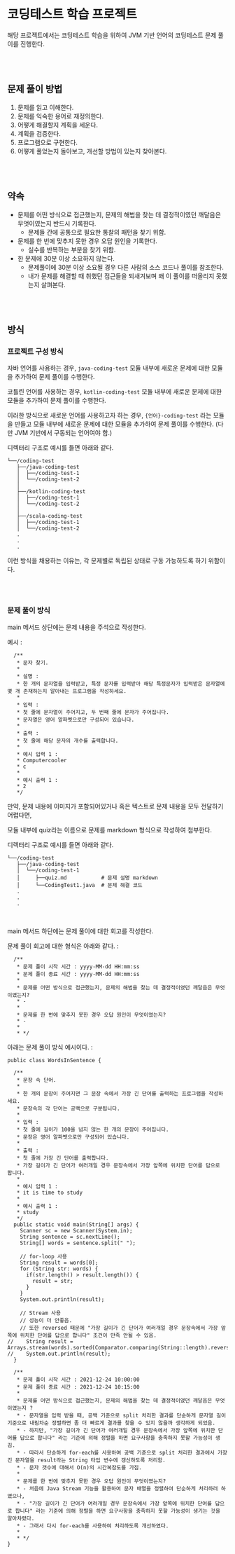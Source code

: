 # 코딩테스트 학습 프로젝트
해당 프로젝트에서는 코딩테스트 학습을 위하여 JVM 기반 언어의 코딩테스트 문제 풀이를 진행한다.

<br><br>

## 문제 풀이 방법
1. 문제를 읽고 이해한다.
2. 문제를 익숙한 용어로 재정의한다.
3. 어떻게 해결할지 계획을 세운다.
4. 계획을 검증한다.
5. 프로그램으로 구현한다.
6. 어떻게 풀었는지 돌아보고, 개선할 방법이 있는지 찾아본다.

<br><br>

## 약속
- 문제를 어떤 방식으로 접근했는지, 문제의 해법을 찾는 데 결정적이였던 깨달음은 무엇이였는지 반드시 기록한다.
   - 문제들 간에 공통으로 필요한 통찰의 패턴을 찾기 위함.
- 문제를 한 번에 맞추지 못한 경우 오답 원인을 기록한다.
   - 실수를 반복하는 부분을 찾기 위함.
- 한 문제에 30분 이상 소요하지 않는다.
   - 문제풀이에 30분 이상 소요될 경우 다른 사람의 소스 코드나 풀이를 참조한다.
   - 내가 문제를 해결할 때 취했던 접근들을 되새겨보며 왜 이 풀이를 떠올리지 못했는지 살펴본다.

<br><br>

## 방식

### 프로젝트 구성 방식 
자바 언어를 사용하는 경우, `java-coding-test` 모듈 내부에 새로운 문제에 대한 모듈을 추가하여 문제 풀이를 수행한다.

코틀린 언어를 사용하는 경우, `kotlin-coding-test` 모듈 내부에 새로운 문제에 대한 모듈을 추가하여 문제 풀이를 수행한다.

이러한 방식으로 새로운 언어를 사용하고자 하는 경우, `{언어}-coding-test` 라는 모듈을 만들고 모듈 내부에 새로운 문제에 대한 모듈을 추가하여 문제 풀이를 수행한다. (다만 JVM 기반에서 구동되는 언어여야 함.)

디렉터리 구조로 예시를 들면 아래와 같다.
```
└──/coding-test
   ├──/java-coding-test
   │  ├──/coding-test-1
   │  └──/coding-test-2
   │
   ├──/kotlin-coding-test
   │  ├──/coding-test-1
   │  └──/coding-test-2
   │
   ├──/scala-coding-test
   │  ├──/coding-test-1
   │  └──/coding-test-2
   .
   .
   .
```

이런 방식을 채용하는 이유는, 각 문제별로 독립된 상태로 구동 가능하도록 하기 위함이다.


<br><br>

### 문제 풀이 방식 
main 메서드 상단에는 문제 내용을 주석으로 작성한다.

예시 : 
```
  /**
   * 문자 찾기.
   * 
   * 설명 :
   * 한 개의 문자열을 입력받고, 특정 문자를 입력받아 해당 특정문자가 입력받은 문자열에 몇 개 존재하는지 알아내는 프로그램을 작성하세요.
   * 
   * 입력 :
   * 첫 줄에 문자열이 주어지고, 두 번째 줄에 문자가 주어집니다.
   * 문자열은 영어 알파벳으로만 구성되어 있습니다.
   * 
   * 출력 :
   * 첫 줄에 해당 문자의 개수를 출력합니다.
   * 
   * 예시 입력 1 :
   * Computercooler
   * c
   * 
   * 예시 출력 1 :
   * 2
   */
```

만약, 문제 내용에 이미지가 포함되어있거나 혹은 텍스트로 문제 내용을 모두 전달하기 어렵다면,

모듈 내부에 quiz라는 이름으로 문제를 markdown 형식으로 작성하여 첨부한다.

디렉터리 구조로 예시를 들면 아래와 같다.
```
└──/coding-test
   ├──/java-coding-test
   │  └──/coding-test-1
   │     ├──quiz.md           # 문제 설명 markdown
   │     └──CodingTest1.java  # 문제 해결 코드
   .
   .
   .
```

<br>

main 메서드 하단에는 문제 풀이에 대한 회고를 작성한다.

문제 풀이 회고에 대한 형식은 아래와 같다. : 
```
  /**
   * 문제 풀이 시작 시간 : yyyy-MM-dd HH:mm:ss
   * 문제 풀이 종료 시간 : yyyy-MM-dd HH:mm:ss
   *
   * 문제를 어떤 방식으로 접근했는지, 문제의 해법을 찾는 데 결정적이였던 깨달음은 무엇이였는지?
   * -  
   *
   * 문제를 한 번에 맞추지 못한 경우 오답 원인이 무엇이였는지?
   * - 
   *
   * */
```

아래는 문제 풀이 방식 예시이다. :
```
public class WordsInSentence {

  /**
   * 문장 속 단어.
   * 
   * 한 개의 문장이 주어지면 그 문장 속에서 가장 긴 단어를 출력하는 프로그램을 작성하세요.
   * 문장속의 각 단어는 공백으로 구분됩니다.
   * 
   * 입력 :
   * 첫 줄에 길이가 100을 넘지 않는 한 개의 문장이 주어집니다.
   * 문장은 영어 알파벳으로만 구성되어 있습니다.
   * 
   * 출력 :
   * 첫 줄에 가장 긴 단어를 출력합니다.
   * 가장 길이가 긴 단어가 여러개일 경우 문장속에서 가장 앞쪽에 위치한 단어를 답으로 합니다.
   * 
   * 예시 입력 1 :
   * it is time to study
   * 
   * 예시 출력 1 :
   * study
   */
  public static void main(String[] args) {
    Scanner sc = new Scanner(System.in);
    String sentence = sc.nextLine();
    String[] words = sentence.split(" ");

    // for-loop 사용
    String result = words[0];
    for (String str: words) {
      if(str.length() > result.length()) {
        result = str;
      }
    }
    System.out.println(result);

    // Stream 사용
    // 성능이 더 안좋음.
    // 또한 reversed 때문에 "가장 길이가 긴 단어가 여러개일 경우 문장속에서 가장 앞쪽에 위치한 단어를 답으로 합니다" 조건이 만족 안될 수 있음.
//    String result = Arrays.stream(words).sorted(Comparator.comparing(String::length).reversed()).collect(Collectors.toList()).get(0);
//    System.out.println(result);
  }

  /**
   * 문제 풀이 시작 시간 : 2021-12-24 10:00:00
   * 문제 풀이 종료 시간 : 2021-12-24 10:15:00
   *
   * 문제를 어떤 방식으로 접근했는지, 문제의 해법을 찾는 데 결정적이였던 깨달음은 무엇이였는지 ?
   * - 문자열을 입력 받을 때, 공백 기준으로 split 처리한 결과를 단순하게 문자열 길이 기준으로 내림차순 정렬하면 좀 더 빠르게 결과를 찾을 수 있지 않을까 생각하게 되었음.
   * - 하지만, "가장 길이가 긴 단어가 여러개일 경우 문장속에서 가장 앞쪽에 위치한 단어를 답으로 합니다" 라는 기준에 의해 정렬을 하면 요구사항을 충족하지 못할 가능성이 생김.
   * - 따라서 단순하게 for-each를 사용하여 공백 기준으로 split 처리한 결과에서 가장 긴 문자열을 result라는 String 타입 변수에 갱신하도록 처리함.
   * - 문자 갯수에 대해서 O(n)의 시간복잡도를 가짐. 
   *
   * 문제를 한 번에 맞추지 못한 경우 오답 원인이 무엇이였는지?
   * - 처음에 Java Stream 기능을 활용하여 문자 배열을 정렬하여 단순하게 처리하려 하였으나,
   * - "가장 길이가 긴 단어가 여러개일 경우 문장속에서 가장 앞쪽에 위치한 단어를 답으로 합니다" 라는 기준에 의해 정렬을 하면 요구사항을 충족하지 못할 가능성이 생기는 것을 알아차렸다.
   * - 그래서 다시 for-each를 사용하여 처리하도록 개선하였다.
   *
   * */
}
```

